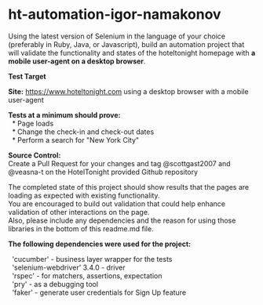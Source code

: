 # ht-automation-igor-namakonov

Using the latest version of Selenium in the language of your choice (preferably in Ruby, Java, or Javascript), build an automation project that will validate the functionality and states of the hoteltonight homepage with **a mobile user-agent on a desktop browser**. 

**Test Target** <br>

**Site:** https://www.hoteltonight.com using a desktop browser with a mobile user-agent<br>

**Tests at a minimum should prove:** <br>
&nbsp;  * Page loads <br>
&nbsp;  * Change the check-in and check-out dates <br>
&nbsp;  * Perform a search for "New York City" <br>

**Source Control:** <br>
Create a Pull Request for your changes and tag @scottgast2007 and @veasna-t on the HotelTonight provided Github repository<br>
    
The completed state of this project should show results that the pages are loading as expected with existing functionality.</br>
You are encouraged to build out validation that could help enhance validation of other interactions on the page.</br>
Also, please include any dependencies and the reason for using those libraries in the bottom of this readme.md file. 

**The following dependencies were used for the project:** <br>

&nbsp; 'cucumber' - business layer wrapper for the tests <br>
&nbsp; 'selenium-webdriver' 3.4.0 - driver <br>
&nbsp; 'rspec' - for  matchers, assertions, expectation <br>
&nbsp; 'pry' - as a debugging tool <br>
&nbsp; 'faker' - generate user credentials for Sign Up feature <br>